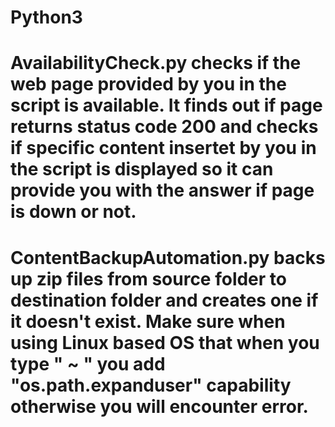 # Python3

# AvailabilityCheck.py checks if the web page provided by you in the script is available. It finds out if page returns status code 200 and checks if specific content insertet by you in the script is displayed so it can provide you with the answer if page is down or not.

# ContentBackupAutomation.py backs up zip files from source folder to destination folder and creates one if it doesn't exist. Make sure when using Linux based OS that when you type " ~ " you add "os.path.expanduser" capability otherwise you will encounter error. 

